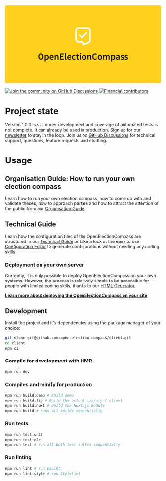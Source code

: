 ![OpenElectionCompass](documentation/assets/title.png)

[![Join the community on GitHub Discussions](https://img.shields.io/badge/join%20the%20community-on%20GitHub%20Discussions-%23535ae8)](https://github.com/open-election-compass/client/discussions)
[![Financial contributors](https://opencollective.com/openelectioncompass/tiers/badge.svg)](https://opencollective.com/openelectioncompass)

# Project state

Version 1.0.0 is still under development and coverage of automated tests is not complete. It can
already be used in production. Sign up for our [newsletter](http://eepurl.com/gRApTD) to stay in the
loop. Join us on [GitHub Discussions](https://spectrum.chat/openelectioncompass) for technical
support, questions, feature requests and chatting.

# Usage

## Organisation Guide: How to run your own election compass

Learn how to run your own election compass, how to come up with and validate theses, how to approach
parties and how to attract the attention of the public from our
[Organisation Guide](https://open-election-compass.com/guide/organisation/01-introduction.html).

## Technical Guide

Learn how the configuration files of the OpenElectionCompass are structured in our
[Technical Guide](https://open-election-compass.com/guide/technical/overview.html) or take a look at
the easy to use [Configuration Editor](https://open-election-compass.com/configurator/version-1/configuration-editor.html)
to generate configurations without needing any coding skills.

### Deployment on your own server

Currently, it is only possible to deploy OpenElectionCompass on your own systems. However, the
process is relatively simple to be accessible for people with limited coding skills, thanks to our
[HTML Generator](https://open-election-compass.com/configurator/version-1/html-generator.html).

**[Learn more about deploying the OpenElectionCompass on your site](https://open-election-compass.com/guide/technical/deployment.html#option-1-the-simple-one-file-only-set-up)**

## Development

Install the project and it's dependencies using the package manager of your choice:

```sh
git clone git@github.com:open-election-compass/client.git
cd client
npm ci
```

### Compile for development with HMR

```sh
npm run dev
```

### Compiles and minify for production

```sh
npm run build:demo # Build demo
npm run build:lib # Build the actual library / client
npm run build:nuxt # Build the Nuxt.js module
npm run build # runs all builds sequentially
```

### Run tests

```sh
npm run test:unit
npm run test:e2e
npm run test # run all both test suites sequentially
```

### Run linting

```sh
npm run lint # run ESLint
npm run lint:style # run Stylelint
```
